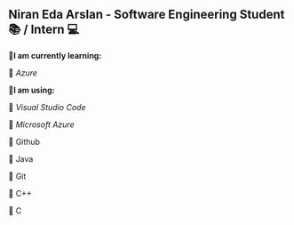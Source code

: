 ## **Niran Eda Arslan -  Software Engineering Student :books: / Intern :computer:** ##



:red_circle:**I am currently learning:** 


:small_blue_diamond:
_Azure_ 


:red_circle:**I am using:**

:small_blue_diamond:
_Visual Studio Code_

:small_blue_diamond:
_Microsoft Azure_

:small_blue_diamond:
Github

:small_blue_diamond:
Java

:small_blue_diamond:
Git

:small_blue_diamond:
C++

:small_blue_diamond:
C

